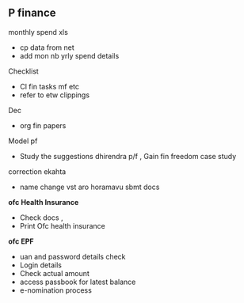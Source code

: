 ## P finance
monthly spend xls
- cp data from net
- add mon nb yrly spend details

Checklist
- Cl fin tasks mf etc
- refer to etw clippings

Dec 
- org fin papers

Model pf
- Study the suggestions dhirendra p/f , Gain fin freedom case study

correction  ekahta
- name change vst aro horamavu sbmt docs 

**ofc Health Insurance**  
- Check docs , 
- Print Ofc health insurance

**ofc EPF**
- uan and password details check
- Login details
- Check actual amount
- access passbook for latest balance
- e-nomination process 
